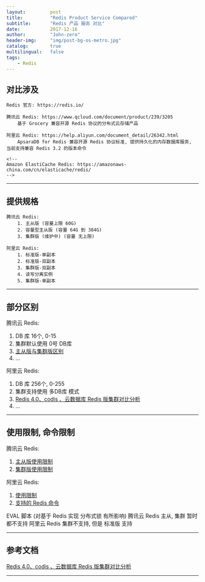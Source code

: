 ```yaml
---
layout:     	post
title:        	"Redis Product Service Compared"
subtitle:     	"Redis 产品 服务 对比"
date:         	2017-12-16
author:       	"John-zero"
header-img: 	"img/post-bg-os-metro.jpg"
catalog:      	true
multilingual: 	false
tags:
    - Redis
---
```




## 对比涉及

	Redis 官方: https://redis.io/

	腾讯云 Redis: https://www.qcloud.com/document/product/239/3205
		基于 Grocery 兼容开源 Redis 协议的分布式云存储产品
		
	阿里云 Redis: https://help.aliyun.com/document_detail/26342.html
		ApsaraDB for Redis 兼容开源 Redis 协议标准, 提供持久化的内存数据库服务, 当前支持兼容 Redis 3.2 的版本命令

	<!--
	Amazon ElastiCache Redis: https://amazonaws-china.com/cn/elasticache/redis/
	-->
	
***


## 提供规格

	腾讯云 Redis:
		1. 主从版 (容量上限 60G)
		2. 容量型主从版 (容量 64G 到 384G)
		3. 集群版 (维护中) (容量 无上限)
		
	阿里云 Redis:
		1. 标准版-单副本
		2. 标准版-双副本
		3. 集群版-双副本
		4. 读写分离实例
		5. 集群版-单副本
	
***


## 部分区别

腾讯云 Redis:

1. DB 库 16个, 0-15
2. 集群默认使用 0号 DB库
3. <a href="https://cloud.tencent.com/document/product/239/4059" target="_blank">主从版与集群版区别</a>
4. ...
	
阿里云 Redis:

1. DB 库 256个, 0-255
2. 集群支持使用 多DB库 模式
3. <a href="https://help.aliyun.com/document_detail/57797.html" target="_blank">Redis 4.0、codis 、云数据库 Redis 版集群对比分析</a>
4. ...
	
***


## 使用限制, 命令限制

腾讯云 Redis:

1. <a href="https://cloud.tencent.com/document/product/239/4073" target="_blank">主从版使用限制</a>
2. <a href="https://cloud.tencent.com/document/product/239/11988" target="_blank">集群版使用限制</a>
	
阿里云 Redis:

1. <a href="https://help.aliyun.com/document_detail/54961.html" target="_blank">使用限制</a>
2. <a href="https://help.aliyun.com/document_detail/26356.html" target="_blank">支持的 Redis 命令</a>


EVAL 脚本 (对基于 Redis 实现 分布式锁 有所影响)
	腾讯云 Redis 主从, 集群 暂时都不支持
	阿里云 Redis 集群不支持, 但是 标准版 支持
	
***


## 参考文档

<a href="https://help.aliyun.com/document_detail/57797.html" target="_blank">Redis 4.0、codis 、云数据库 Redis 版集群对比分析</a> 

***


		